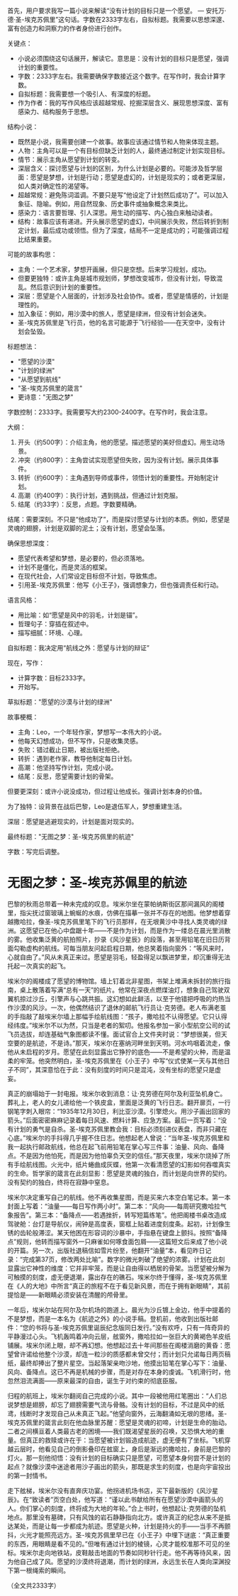 <ReasoningChainRenderer>
首先，用户要求我写一篇小说来解读“没有计划的目标只是一个愿望。 — 安托万·德·圣-埃克苏佩里”这句话。字数在2333字左右，自拟标题。我需要以思想深邃、富有创造力和洞察力的作者身份进行创作。

关键点：
- 小说必须围绕这句话展开，解读它。意思是：没有计划的目标只是愿望，强调计划的重要性。
- 字数：2333字左右。我需要确保字数接近这个数字。在写作时，我会计算字数。
- 自拟标题：我需要想一个吸引人、有深度的标题。
- 作为作者：我的写作风格应该超越常规、挖掘深层含义、展现思想深度、富有感染力、结构服务于思想。

结构小说：
- 既然是小说，我需要创建一个故事。故事应该通过情节和人物来体现主题。
- 人物：主角可以是一个有目标但缺乏计划的人，最终通过制定计划实现目标。
- 情节：展示主角从愿望到计划的转变。
- 深层含义：探讨愿望与计划的区别，为什么计划是必要的。可能涉及哲学层面：愿望是梦想，计划是行动；愿望是虚幻的，计划是现实的；或者更深层，如人类对确定性的渴望等。
- 超越常规：避免陈词滥调。不要只是写“他设定了计划然后成功了”。可以加入象征、隐喻。例如，用自然现象、历史事件或抽象概念来类比。
- 感染力：语言要哲理、引人深思。用生动的描写、内心独白来触动读者。
- 结构：故事应该有递进。开头展示愿望的虚幻，中间展示失败，然后转折到制定计划，最后成功或领悟。但为了深度，结局不一定是成功的；可能强调过程比结果重要。

可能的故事构思：
- 主角：一个艺术家，梦想开画展，但只是空想。后来学习规划，成功。
- 但要更独特：或许主角是城市规划师，梦想改变城市，但没有计划，导致混乱。然后意识到计划的重要性。
- 深层：愿望是个人层面的，计划涉及社会协作。或者，愿望是情感的，计划是理性的。
- 加入象征：例如，用沙漠中的旅人，愿望是绿洲，但没有计划会迷失。
- 圣-埃克苏佩里是飞行员，他的名言可能源于飞行经验——在天空中，没有计划会坠毁。

标题想法：
- "愿望的沙漠"
- "计划的绿洲"
- "从愿望到航线"
- "圣-埃克苏佩里的箴言"
- 更诗意："无图之梦"

字数控制：2333字。我需要写大约2300-2400字。在写作时，我会注意。

大纲：
1. 开头（约500字）：介绍主角，他的愿望。描述愿望的美好但虚幻。用生动场景。
2. 冲突（约800字）：主角尝试实现愿望但失败，因为没有计划。展示具体事件。
3. 转折（约600字）：主角遇到导师或事件，领悟计划的重要性。开始制定计划。
4. 高潮（约400字）：执行计划，遇到挑战，但通过计划克服。
5. 结尾（约33字）：反思，点题。字数要精确。

结尾：需要深刻。不只是“他成功了”，而是探讨愿望与计划的本质。例如，愿望是灵魂的翅膀，计划是双脚的泥土；没有计划，愿望会坠落。

确保思想深度：
- 愿望代表希望和梦想，是必要的，但必须落地。
- 计划不是僵化，而是灵活的框架。
- 在现代社会，人们常设定目标但不计划，导致焦虑。
- 引用圣-埃克苏佩里：他写《小王子》，强调想象力，但也强调责任和行动。

语言风格：
- 用比喻：如“愿望是风中的羽毛，计划是锚”。
- 哲理句子：穿插在叙述中。
- 描写细腻：环境、心理。

自拟标题：我决定用“航线之外：愿望与计划的辩证”

现在，写作：
- 计算字数：目标2333字。
- 开始写。

草拟标题："愿望的沙漠与计划的绿洲"

故事梗概：
- 主角：Leo，一个年轻作家，梦想写一本伟大的小说。
- 他每天幻想成功，但不写作，只是收集灵感。
- 失败：错过截止日期，被出版社拒绝。
- 转折：遇到老作家，教导他制定每日计划。
- 高潮：他坚持写作计划，完成小说。
- 结尾：反思，愿望需要计划的骨架。

但要更深刻：或许小说没成功，但过程让他成长。强调计划本身的价值。

为了独特：设背景在战后巴黎，Leo是退伍军人，梦想重建生活。

深层：愿望是逃避现实的，计划是面对现实的。

最终标题："无图之梦：圣-埃克苏佩里的航迹"

字数：写完后调整。
</ReasoningChainRenderer>

# 无图之梦：圣-埃克苏佩里的航迹

巴黎的秋雨总带着一种未完成的叹息。埃米尔坐在蒙帕纳斯街区那间漏风的阁楼里，指尖抚过窗玻璃上蜿蜒的水痕，仿佛在描摹一张并不存在的地图。他梦想着穿越撒哈拉，像圣-埃克苏佩里笔下的飞行员那样，在无垠黄沙中寻找人类灵魂的绿洲。这愿望已在他心中盘踞十年——不是作为计划，而是作为一缕总在晨光里消散的雾。他收集泛黄的航拍照片，抄录《风沙星辰》的段落，甚至用铅笔在旧日历背面勾勒虚构的航线。可每当朋友问起启程日期，他总笑着指向窗外：“等风来时，心就自由了。”风从未真正来过。愿望是羽毛，轻盈得足以飘进梦里，却沉重得无法托起一次真实的起飞。

埃米尔的阁楼成了愿望的博物馆。墙上钉着北非星图，书架上堆满未拆封的旅行指南，桌上散落着写满“总有一天”的纸片。他常在深夜点燃煤油灯，想象自己驾驶双翼机掠过沙丘，引擎声与心跳共振。这幻想如此鲜活，以至于他错把呼吸的灼热当作沙漠的风沙。一次，他偶然结识了退休的邮航飞行员让·克劳德。老人布满老茧的手指敲了敲埃米尔墙上那幅手绘航线图：“孩子，撒哈拉不认得愿望。它只认得经纬度。”埃米尔不以为然，只当是老者的絮叨。他报名参加一家小型航空公司的试飞员选拔，却连基础气象图都读不懂。面试官合上文件夹时说：“梦想很美，但天空要的是航迹，不是诗。”那天，埃米尔在塞纳河畔坐到天明。河水呜咽着流走，像他从未启程的岁月。愿望在此刻显露出它狰狞的底色——不是希望的火种，而是温柔的牢笼。他突然明白，圣-埃克苏佩里在《小王子》中写“仪式使某一天与其他日子不同”，其深意恰在于此：没有刻度的时间只是混沌，没有坐标的愿望只是虚妄。

真正的崩塌始于一封电报。埃米尔收到消息：让·克劳德在阿尔及利亚坠机身亡。葬礼上，老人的女儿递给他一个铁皮盒，里面是泛黄的飞行日志。翻开扉页，一行钢笔字刺入眼帘：“1935年12月30日，利比亚沙漠。引擎熄火。用沙子画出回家的箭头。”后面密密麻麻记录着每日风速、燃料计算、应急方案。最后一页写着：“没有计划的勇气是自杀。圣-埃克苏佩里教会我：目标必须刻进仪表盘，而非只藏在心底。”埃米尔的手抖得几乎握不住日志。他想起老人曾说：“当年圣-埃克苏佩里和我一起执行邮政航线，他总在起飞前用铅笔在掌心写三件事：油量、风向、备降点。不是因为他怕死，而是因为他怕辜负天空的信任。”那天夜里，埃米尔烧掉了所有手绘航线图。火光中，纸片蜷曲成灰蝶，他第一次看清愿望的幻影如何吞噬真实的生命。哲学家的箴言在此刻显影：愿望是灵魂的独白，而计划是向世界的契约。没有契约的独白，终将在寂静中窒息。

埃米尔决定重写自己的航线。他不再收集星图，而是买来六本空白笔记本。第一本封面上写着：“油量——每日写作两小时”。第二本：“风向——每周研究撒哈拉气象报告”。第三本：“备降点——若遇挫折，转写短篇练笔”。他把阁楼书桌改造成驾驶舱：台灯是导航仪，闹钟是高度表，窗框上贴着进度刻度条。起初，计划像生锈的齿轮般滞涩。某天他困在形容词的沙暴中，手指悬在键盘上颤抖。按照“备降点”规则，他转而描写窗外一只麻雀如何啄食面包屑——这篇短文后来成了他小说的开篇。另一次，出版社退稿信如雪片纷至，他翻开“油量”本，看见昨日记录：“完成第37页，修改两处比喻”。数字的微光刺破了绝望的浓雾。计划在此刻显露出它神性的维度：它并非牢笼，而是让自由得以栖居的骨架。当愿望被分解为可触摸的刻度，虚无便退潮，露出存在的礁石。埃米尔终于懂得，圣-埃克苏佩里在《人的大地》中所言“真正的旅程不在于看见新风景，而在于拥有新眼睛”，其前提恰是——新眼睛必须安装在清醒的颅骨里。

一年后，埃米尔站在阿尔及尔机场的跑道上。晨光为沙丘镀上金边，他手中提着的不是梦想，而是一本名为《航迹之外》的小说手稿。登机前，他收到出版社邮件：“您的书将与圣-埃克苏佩里诞辰纪念版同日发行。”没有欢呼，只有一阵奇异的平静漫过心头。飞机轰鸣着冲向云层，舷窗外，撒哈拉如一张巨大的黄褐色羊皮纸铺展。埃米尔闭上眼，却不再幻想。他想起过去十年间那些在阁楼消磨的黄昏：愿望曾许诺给他整个沙漠，却连一粒沙的质感都未曾交付；而计划只允诺每日两页稿纸，最终却捧出了整片星空。当起落架亲吻沙地，他摸出铅笔在掌心写下：油量、风向、备降点。这已不再是机械的步骤，而是对存在本身的虔诚。飞机滑行时，他忽然泪流满面——原来最深的自由，诞生于对约束的彻底臣服。

归程的航班上，埃米尔翻阅自己完成的小说。其中一段被他用红笔圈出：“人们总说梦想是翅膀，却忘了翅膀需要气流与骨骼。没有计划的目标，不过是风中的纸鸢，线断时才发现自己从未真正飞起。”他望向窗外，云海翻涌如无垠的思绪。圣-埃克苏佩里的箴言此刻在他血脉里苏醒：愿望是灵魂的初啼，计划是生命的胎动。二者之间横亘着人类最古老的困境——我们既渴望星辰的召唤，又恐惧大地的重量。但真正的救赎或许在于：当愿望被计划锻造成航迹，虚无便有了坐标。飞机穿越云层时，他看见自己的倒影叠印在舷窗上，身后是渐远的撒哈拉，身前是巴黎的灯火。那一刻他彻悟：没有计划的目标确实只是愿望，可愿望本身何尝不是计划的起点？就像沙漠中迷途者用沙子画出的箭头，那既是求生的刻度，也是向宇宙投出的第一封情书。

走下舷梯，埃米尔没有直奔庆功宴。他拐进机场书店，买下最新版的《风沙星辰》。在“致读者”页空白处，他写道：“谨以此书献给所有在愿望沙漠中画箭头的人。你们掌心的刻度，终将成为大地的年轮。”合上书时，他想起让·克劳德的坠机地点。那里没有墓碑，只有风蚀的岩石静静指向北方。或许真正的纪念从来不是抵达某处，而是让每一步都成为航迹。愿望是火种，计划是持火的手——当手不再颤抖，火光才能照亮远方。圣-埃克苏佩里早已在《小王子》中埋下谜底：“真正重要的东西，用眼睛是看不见的。”但唯有通过计划的棱镜，心灵才能校准那不可见的坐标。埃米尔走向地铁站，皮鞋敲击地面的节奏如同秒针行走。他不再等待风来，因为他自己成了风。愿望的沙漠终将退潮，而计划的绿洲，永远生长在人类向深渊投下第一根绳索的瞬间。

（全文共2333字）